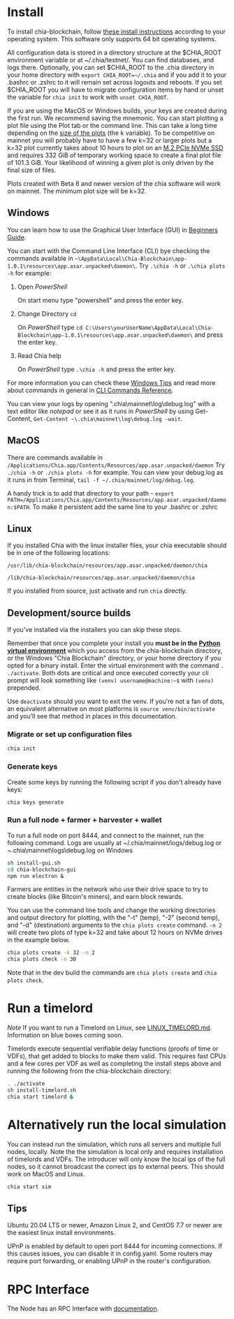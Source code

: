 # Install
To install chia-blockchain, follow [these install instructions](https://github.com/Chia-Network/chia-blockchain/wiki/INSTALL) according to your operating system. This software only supports 64 bit operating systems.

All configuration data is stored in a directory structure at the $CHIA_ROOT environment variable or at ~/.chia/testnet/. You can find databases, and logs there. Optionally, you can set $CHIA_ROOT to the .chia directory in your home directory with `export CHIA_ROOT=~/.chia` and if you add it to your .bashrc or .zshrc to it will remain set across logouts and reboots. If you set $CHIA_ROOT you will have to migrate configuration items by hand or unset the variable for `chia init` to work with `unset CHIA_ROOT`.

If you are using the MacOS or Windows builds, your keys are created during the first run. We recommend saving the mnemonic. You can start plotting a plot file using the Plot tab or the command line. This can take a long time depending on the [size of the plots](https://github.com/Chia-Network/chia-blockchain/wiki/k-sizes)
(the k variable). To be competitive on mainnet you will probably have to have a few k=32 or larger plots but a k=32 plot currently takes about 10 hours to plot on an [M.2 PCIe NVMe SSD](https://en.wikipedia.org/wiki/M.2) and requires 332 GiB of temporary working space to create a final plot file of 101.3 GiB. Your likelihood of winning a given plot is only driven by the final size of files.

Plots created with Beta 8 and newer version of the chia software will work on mainnet. The minimum plot size will be k=32.

## Windows

You can learn how to use the Graphical User Interface (GUI) in [Beginners Guide](https://github.com/Chia-Network/chia-blockchain/wiki/Beginners-Guide).

You can start with the Command Line Interface (CLI) bye checking the commands available in `~\AppData\Local\Chia-Blockchain\app-1.0.1\resources\app.asar.unpacked\daemon\`. Try `.\chia -h` or `.\chia plots -h` for example:

1. Open *PowerShell* 

	On start menu type "powershell" and press the enter key.

2. Change Directory `cd` 

	On *PowerShell* type `cd C:\Users\yourUserName\AppData\Local\Chia-Blockchain\app-1.0.1\resources\app.asar.unpacked\daemon\` and press the enter key.

3. Read Chia help

	On *PowerShell* type `.\chia -h` and press the enter key.

For more information you can check these [Windows Tips](https://github.com/Chia-Network/chia-blockchain/wiki/Windows-Tips) and read more about commands in general in [CLI Commands Reference](https://github.com/Chia-Network/chia-blockchain/wiki/CLI-Commands-Reference).

You can view your logs by opening "\.chia\mainnet\log\debug.log" with a text editor like *notepad* or see it as it runs in *PowerShell* by using Get-Content, `Get-Content ~\.chia\mainnet\log\debug.log -wait`.

## MacOS
There are commands available in `/Applications/Chia.app/Contents/Resources/app.asar.unpacked/daemon` Try `./chia -h` or `./chia plots -h` for example. You can view your debug.log as it runs in from Terminal, `tail -f ~/.chia/mainnet/log/debug.log`.

A handy trick is to add that directory to your path - `export PATH=/Applications/Chia.app/Contents/Resources/app.asar.unpacked/daemon:$PATH`. To make it persistent add the same line to your .bashrc or .zshrc

## Linux
If you installed Chia with the linux installer files, your chia executable should be in one of the following locations:

`/usr/lib/chia-blockchain/resources/app.asar.unpacked/daemon/chia`

`/lib/chia-blockchain/resources/app.asar.unpacked/daemon/chia`

If you installed from source, just activate and run `chia` directly. 


## Development/source builds

If you've installed via the installers you can skip these steps.

Remember that once you complete your install you **must be in the [Python virtual environment](https://docs.python-guide.org/dev/virtualenvs/)** which you access from the chia-blockchain directory, or the Windows "Chia Blockchain" directory, or your home directory if you opted for a binary install. Enter the virtual environment with the command `.   ./activate`. Both dots are critical and once executed correctly your cli prompt will look something like `(venv) username@machine:~$` with ``(venv)`` prepended. 

Use `deactivate` should you want to exit the venv. If you're not a fan of dots, an equivalent alternative on most platforms is `source venv/bin/activate` and you'll see that method in places in this documentation.

### Migrate or set up configuration files
```bash
chia init
```

### Generate keys
Create some keys by running the following script if you don't already have keys:
```bash
chia keys generate
```

### Run a full node + farmer + harvester + wallet
To run a full node on port 8444, and connect to the mainnet, run the following command. Logs are usually at ~/.chia/mainnet/logs/debug.log or ~\.chia\mainnet\logs\debug.log on Windows

```bash
sh install-gui.sh
cd chia-blockchain-gui
npm run electron &
```

Farmers are entities in the network who use their drive space to try to create
blocks (like Bitcoin's miners), and earn block rewards. 

You can use the command line tools and change the working directories and output directory for plotting, with the "-t" (temp), "-2" (second temp), and "-d" (destination) arguments to the `chia plots create` command. `-n 2` will create two plots of type k=32 and take about 12 hours on NVMe drives in the example below.
```bash
chia plots create -k 32 -n 2
chia plots check -n 30
```
Note that in the dev build the commands are `chia plots create` and `chia plots check`.

# Run a timelord

*Note*
If you want to run a Timelord on Linux, see [LINUX_TIMELORD.md](https://github.com/Chia-Network/chia-blockchain/blob/main/LINUX_TIMELORD.md). Information on blue boxes coming soon.

Timelords execute sequential verifiable delay functions (proofs of time or VDFs), that get added to
blocks to make them valid. This requires fast CPUs and a few cores per VDF as well as completing the install steps above and running the following from the chia-blockchain directory:
```bash
. ./activate
sh install-timelord.sh
chia start timelord &
```
# Alternatively run the local simulation
You can instead run the simulation, which runs all servers and multiple full nodes, locally. Note the the simulation is local only and requires installation of timelords and VDFs. The introducer will only know the local ips of the full nodes, so it cannot broadcast the correct ips to external peers. This should work on MacOS and Linux.

```bash
chia start sim
```

## Tips
Ubuntu 20.04 LTS or newer, Amazon Linux 2, and CentOS 7.7 or newer are the
easiest linux install environments.

UPnP is enabled by default to open port 8444 for incoming connections.
If this causes issues, you can disable it in config.yaml.
Some routers may require port forwarding, or enabling UPnP
in the router's configuration.

# RPC Interface

The Node has an RPC Interface with [documentation](https://github.com/Chia-Network/chia-blockchain/wiki/RPC-Node-Interface).

